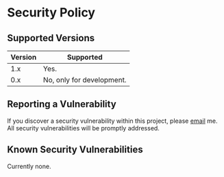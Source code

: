 # Security Policy

## Supported Versions

| Version | Supported                 |
|---------|---------------------------|
| 1.x     | Yes.                      |
| 0.x     | No, only for development. |

## Reporting a Vulnerability

If you discover a security vulnerability within this project, please
[email](mailto:celaraze@qq.com) me. All security vulnerabilities will be promptly addressed.

## Known Security Vulnerabilities

Currently none.
